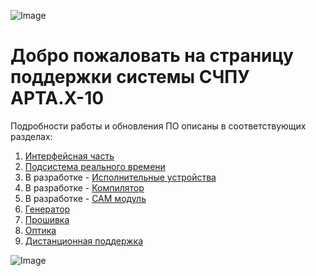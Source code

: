 ![Image](http://edm.ru/style/top.png)

# Добро пожаловать на страницу поддержки системы СЧПУ АРТА.X-10

Подробности работы и обновления ПО описаны в соответствующих разделах:  

1. [Интерфейсная часть](linux.acnc.md)
2. [Подсистема реального времени](dos32.rcnc.md) 
3. В разработке - [Исполнительные устройства](periphery.md)
4. В разработке - [Компилятор](compiller.md) 
5. В разработке - [CAM модуль](camsys.md)
6. [Генератор](gen.A5MC2.md)
7. [Прошивка](sew.md)
8. [Оптика](optics.md)
9. [Дистанционная поддержка](support.md)

![Image](http://edm.ru/style/bottom.png)
